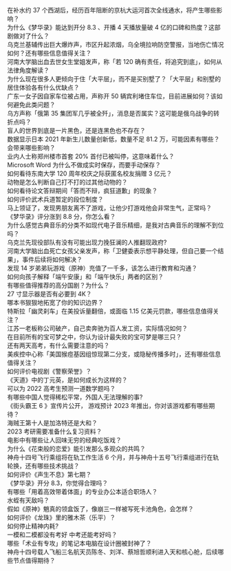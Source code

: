 在补水约 37 个西湖后，经历百年阻断的京杭大运河首次全线通水，将产生哪些影响？  
为什么《梦华录》能达到开分 8.3 、开播 4 天播放量破 4 亿的口碑和热度？这部剧做对了什么？  
乌克兰基辅传出巨大爆炸声，市区升起浓烟，乌全境拉响防空警报，当地伤亡情况如何？还有哪些信息值得关注？  
河南大学脑出血去世女生堂姐发声，称「若 120 确有责任，将追究到底」，如何从法律角度解读？  
为什么现在很多人更倾向于住「大平层」，而不是买别墅了？「大平层」和别墅的居住体验各有什么优缺点？  
广东一女子因自家车位被占用，声称开 50 辆宾利堵住车位，目前进展如何？该如何避免此类问题？  
乌方声称「俄第 35 集团军几乎被全歼」，消息是否属实？这可能是俄乌战争的转折点吗？  
盲人的世界到底是一片黑色，还是连黑色也不存在？  
数据显示日本 2021 年新生儿数量创新低，数量不足 81.2 万，可能因素有哪些？会带来哪些影响？  
业内人士称郑州楼市首套  20% 首付已被叫停，这意味着什么？  
Microsoft Word 为什么不做成实时保存，而要手动保存？  
如何看待东南大学 120 周年校庆之际获匿名校友捐赠 3 亿元？  
动物是怎么判断自己打不打的过其他动物的？  
如何看待论文答辩期间「答而不辩，疯狂道歉」的现象？  
如何评价武术兵道暂定的段位制度？  
马上领证了，发现男朋友离不了游戏，让他少打游戏他会非常生气，正常吗？  
《梦华录》评分涨到 8.8 分，你怎么看？  
为什么感觉古典音乐的分类不如现代电子音乐精细，是我对古典音乐的理解不到位吗？  
乌克兰先现役部队有没有可能出现力挽狂澜的人推翻现政府?  
河南大学脑出血死亡女孩父亲发声，称「卫健委表示想平静处理，但自己要一个结果」，事件后续将如何解决？  
发现 14 岁弟弟玩游戏（原神）充值了一千多，该怎么进行教育和沟通？  
如何向孩子解释「端午安康」和「端午快乐」两者的区别？  
有哪些值得推荐的高分国剧？为什么？  
27 寸显示器是否有必要到 4K？  
哪本书狠狠地拓宽了你的知识边界？  
特斯拉「幽灵刹车」在美投诉量翻倍，或面临 1.15 亿美元罚款，哪些信息值得关注？  
江苏一老板称公司破产，自己卖奔驰为百人发工资，实际情况如何？  
在目前所有的宝可梦之中，你认为设计最失败的宝可梦是哪三只？  
还有两天高考，有什么需要注意的吗？  
美疾控中心称「美国猴痘基因组惊现第二分支，或隐秘传播多时」，还有哪些信息值得关注？  
如何评价电视剧《警察荣誉》？  
《天道》中的丁元英，是如何成长为这样的？  
可以为 2022 高考生预测一道数学题吗？  
有哪些中国人觉得稀松平常，外国人无法理解的事?  
《街头霸王 6 》宣传片公开， 游戏预计 2023 年推出，你对该游戏都有哪些期待？  
海贼王第十人是加洛特还是大和？  
2023 考研需要准备什么复习资料？  
电影中有哪些让人回味无穷的经典吃饭戏？  
为什么《花束般的恋爱》能引发那么多观众的共鸣？  
神舟十四号飞行乘组将在轨工作生活 6 个月，并与神舟十五号飞行乘组进行在轨轮换，还有哪些技术挑战？  
如何评价《声生不息》第七期？  
《梦华录》开分 8.3，你觉得合理吗？  
有哪些「用着高效带着体面」的专业办公本适合职场人？  
水蛭有天敌吗？  
假如《原神》魈真的领盒饭了，像崩三一样被写死卡池角色，会怎样？  
如何评价《龙珠》里的雅木茶（乐平）？  
如何停止精神内耗?  
一模和二模都没有考好 中考还能考好吗？  
哪些「术业有专攻」的笔记本电脑在设计圈被封神了？  
神舟十四号载人飞船三名航天员陈冬、刘洋、蔡旭哲顺利进入天和核心舱，后续哪些节点值得期待？  
